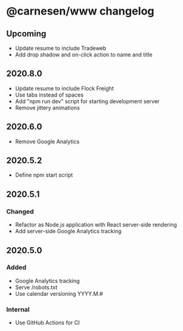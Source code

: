 # **@carnesen/www** changelog

## Upcoming

- Update resume to include Tradeweb
- Add drop shadow and on-click action to name and title

## 2020.8.0

- Update resume to include Flock Freight
- Use tabs instead of spaces
- Add "npm run dev" script for starting development server
- Remove jittery animations

## 2020.6.0

- Remove Google Analytics

## 2020.5.2

- Define npm start script

## 2020.5.1

### Changed

- Refactor as Node.js application with React server-side rendering
- Add server-side Google Analytics tracking

## 2020.5.0

### Added

- Google Analytics tracking
- Serve /robots.txt
- Use calendar versioning YYYY.M.#

### Internal

- Use GitHub Actions for CI
